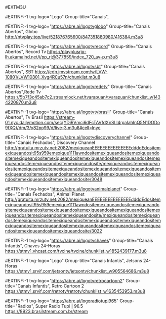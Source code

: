 #EXTM3U

#EXTINF:-1 tvg-logo="Logo" Group-title="Canais", 

#EXTINF:-1 tvg-logo="https://abre.ai/logotvglobo" Group-title="Canais Abertos", Globo
http://ntvplay.top/live/521876765600/847351880980/416384.m3u8

#EXTINF:-1 tvg-logo="https://abre.ai/logotvrecord" Group-title="Canais Abertos", Record Tv 
https://playplusrjo-lh.akamaihd.net/i/pp_rj@377859/index_720_av-p.m3u8

#EXTINF:-1 tvg-logo="https://abre.ai/logotvsbt" Group-title="Canais Abertos", SBT 
https://cdn.jmvstream.com/w/LVW-10801/LVW10801_Xvg4R0u57n/chunklist.m3u8

#EXTINF:-1 tvg-logo="https://abre.ai/logotvredetv" Group-title="Canais Abertos",Rede Tv 
https://5b7f3c45ab7c2.streamlock.net/tvarapuan/tvarapuan/chunklist_w1434220870.m3u8

#EXTINF:-1 tvg-logo="https://abre.ai/logotvtvbrasil" Group-title="Canais Abertos", Tv Brasil
https://stream-01.nyc.dailymotion.com/sec(YDiRVmci6dFcTAVfdXnSLl4rgaIahInQ5N1DODo9fXQ)/dm/3/x82pp99/d/live-3.m3u8#cell=lnyc






#EXTINF:-1 tvg-logo="https://abre.ai/logotvdiscoverychannel" Group-title="Canais Fechados", Discovery Channel
http://gratuita.mrzutv.net:2082/mexiqueanEEEEEEEEEEEEEEEddddEdositemexiqueandosit95s959emexique1111awndositemexiqueandositemexiqueandositemexiqueandositemexiqueandositemexiqueandositemexiqueandositemexiqueandositemexiqueandositemexiqueandosite/mexiqueandositemexiqueandositemexiqueandositemexiqueandositemexiqueandositemexiqueandositemexiqueandositemexiqueandositemexiqueandositemexiqueandositemexiqueandositemexiqueandositemexiqueandosite/3048

#EXTINF:-1 tvg-logo="https://abre.ai/logotvanimalplanet" Group-title="Canais Fechados", Animal Planet
http://gratuita.mrzutv.net:2082/mexiqueanEEEEEEEEEEEEEEEddddEdositemexiqueandosit95s959emexique1111awndositemexiqueandositemexiqueandositemexiqueandositemexiqueandositemexiqueandositemexiqueandositemexiqueandositemexiqueandositemexiqueandosite/mexiqueandositemexiqueandositemexiqueandositemexiqueandositemexiqueandositemexiqueandositemexiqueandositemexiqueandositemexiqueandositemexiqueandositemexiqueandositemexiqueandositemexiqueandosite/3022




#EXTINF:-1 tvg-logo="https://abre.ai/logotvchaves" Group-title="Canais Infantis", Chaves 24-Horas
https://stmv1.vhcast.com/tvcine/tvcine/chunklist_w1852439177.m3u8

#EXTINF:-1 tvg-logo="Logo" Group-title="Canais Infantis", Jetsons 24-Horas  
https://stmv1.srvif.com/jetsontv/jetsontv/chunklist_w905564686.m3u8

#EXTINF:-1 tvg-logo="https://abre.ai/logotvretrocartoon2" Group-title="Canais Infantis", Retro Cartoon 2
https://stmv1.srvif.com/retrotv/retrotv/chunklist_w1635453953.m3u8





#EXTINF:-1 tvg-logo="https://abre.ai/logoradiotupi965" Group-title="Radios", Super Radio Tupi | 96.5
https://8923.brasilstream.com.br/stream
